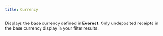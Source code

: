 ```yaml
---
title: Currency
---
```



Displays the base currency defined in **Everest**.  Only undeposited receipts in the base currency display in your filter  results.
